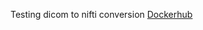 Testing dicom to nifti conversion
[Dockerhub](https://hub.docker.com/r/laletscaria/boutiques-dcm2niix)
